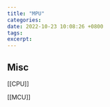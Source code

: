 ```yaml
---
title: "MPU"
categories: 
date: 2022-10-23 10:08:26 +0800
tags: 
excerpt: 
---
```










## Misc

[[CPU]]

[[MCU]]



